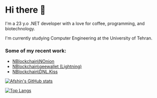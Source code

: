 # Hi there 👋

I'm a 23 y.o .NET developer with a love for coffee, programming, and biotechnology.

I'm currently studying Computer Engineering at the University of Tehran.

### Some of my recent work:
- [NBlockchain\NOnion](https://github.com/nblockchain/NOnion/commits?author=aarani)
- [NBlockchain\geewallet (Lightning)](https://github.com/nblockchain/geewallet/commits/rc/LN-m13?author=aarani)
- [NBlockchain\DNL.Kiss](https://github.com/nblockchain/DotNetLightning.Kiss/commits?author=aarani)

[![Afshin's GitHub stats](https://github-readme-stats.vercel.app/api?username=aarani)](https://github.com/aarani)

[![Top Langs](https://github-readme-stats.vercel.app/api/top-langs/?username=aarani&layout=compact)](https://github.com/aarani)
